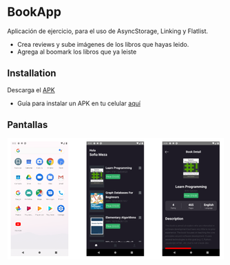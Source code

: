 # BookApp

Aplicación de ejercicio, para el uso de AsyncStorage, Linking y Flatlist.

- Crea reviews y sube imágenes de los libros que hayas leido.
- Agrega al boomark los libros que ya leiste

## Installation

Descarga el [APK](https://github.globant.com/sofia-meza/BookApp/blob/production/android/app/release/app-release.apk)
* Guía para instalar un APK en tu celular [aquí](https://www.xatakandroid.com/tutoriales/como-instalar-aplicaciones-en-apk-en-un-movil-android)

## Pantallas
![screens](screenCapture/screens.png)